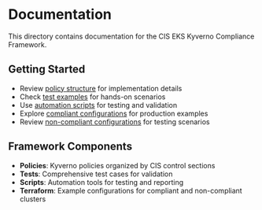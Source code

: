 # Documentation

This directory contains documentation for the CIS EKS Kyverno Compliance Framework.

## Getting Started

- Review [policy structure](../policies/README.md) for implementation details
- Check [test examples](../tests/) for hands-on scenarios
- Use [automation scripts](../scripts/README.md) for testing and validation
- Explore [compliant configurations](../terraform/compliant/) for production examples
- Review [non-compliant configurations](../terraform/noncompliant/) for testing scenarios

## Framework Components

- **Policies**: Kyverno policies organized by CIS control sections
- **Tests**: Comprehensive test cases for validation
- **Scripts**: Automation tools for testing and reporting
- **Terraform**: Example configurations for compliant and non-compliant clusters